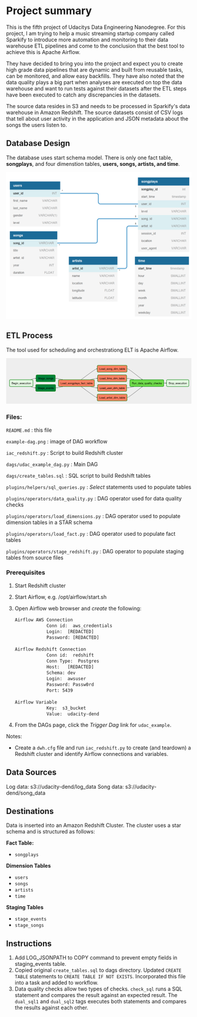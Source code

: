 # Project summary
This is the fifth project of Udacitys Data Engineering Nanodegree. For this project, I am trying to help a music streaming startup company called Sparkify to introduce more automation and monitoring to their data warehouse ETL pipelines and come to the conclusion that the best tool to achieve this is Apache Airflow.

They have decided to bring you into the project and expect you to create high grade data pipelines that are dynamic and built from reusable tasks, can be monitored, and allow easy backfills. They have also noted that the data quality plays a big part when analyses are executed on top the data warehouse and want to run tests against their datasets after the ETL steps have been executed to catch any discrepancies in the datasets.

The source data resides in S3 and needs to be processed in Sparkify's data warehouse in Amazon Redshift. The source datasets consist of CSV logs that tell about user activity in the application and JSON metadata about the songs the users listen to.

## Database Design

The database uses start schema model. There is only one fact table, **songplays**, and four dimenstion tables, **users, songs, artists, and time**.

![ER](ER.png)

## ETL Process
The tool used for scheduling and orchestrationg ELT is Apache Airflow.

![Image of DAG](DAG.png)

### Files:
`README.md`
:  this file

`example-dag.png`
:  image of DAG workflow

`iac_redshift.py`
:  Script to build Redshift cluster

`dags/udac_example_dag.py`
:  Main DAG

`dags/create_tables.sql`
:  SQL script to build Redshift tables

`plugins/helpers/sql_queries.py`
:  *Select* statements used to populate tables

`plugins/operators/data_quality.py`
:  DAG operator used for data quality checks

`plugins/operators/load_dimensions.py`
:  DAG operator used to populate dimension tables in a STAR schema

`plugins/operators/load_fact.py`
:  DAG operator used to populate fact tables

`plugins/operators/stage_redshift.py`
:  DAG operator to populate staging tables from source files

### Prerequisites
1.  Start Redshift cluster
2.  Start Airflow, e.g. /opt/airflow/start.sh
3.  Open Airflow web browser and *create* the following:

        Airflow AWS Connection
                    Conn id:  aws_credentials
                    Login:  [REDACTED]
                    Password: [REDACTED]

        Airflow Redshift Connection
                    Conn id:  redshift
                    Conn Type:  Postgres
                    Host:   [REDACTED]
                    Schema: dev
                    Login:  awsuser
                    Password: Passw0rd
                    Port: 5439

        Airflow Variable
                    Key:  s3_bucket
                    Value:  udacity-dend
4.  From the DAGs page, click the *Trigger Dag* link for `udac_example`.

Notes:
- Create a `dwh.cfg` file and run `iac_redshift.py` to create (and teardown) a Redshift cluster and identify Airflow connections and variables.

## Data Sources
Log data: s3://udacity-dend/log_data
Song data: s3://udacity-dend/song_data

## Destinations
Data is inserted into an Amazon Redshift Cluster. The cluster uses a star schema and is structured as follows:

**Fact Table:**
* `songplays`

**Dimension Tables**
* `users`
* `songs`
* `artists`
* `time`

**Staging Tables**
* `stage_events`
* `stage_songs`

## Instructions
1. Add LOG_JSONPATH to COPY command to prevent empty fields in staging_events 
table.
2.  Copied original `create_tables.sql` to dags directory.  Updated `CREATE TABLE` 
statements to `CREATE TABLE IF NOT EXISTS`.  Incorporated this file into a task 
and added to workflow.
3.  Data quality checks allow two types of checks.  `check_sql` runs a SQL 
statement and compares the result against an expected result.  The `dual_sql1` 
and `dual_sql2` tags executes both statements and compares the results against 
each other.
